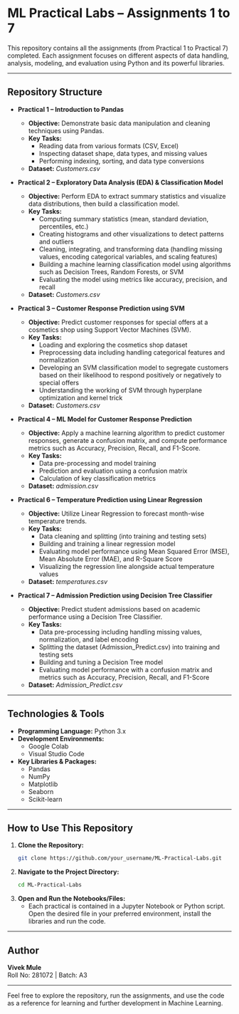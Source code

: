 # ML Practical Labs – Assignments 1 to 7

This repository contains all the assignments (from Practical 1 to Practical 7) completed. Each assignment focuses on different aspects of data handling, analysis, modeling, and evaluation using Python and its powerful libraries.

---

## Repository Structure

- **Practical 1 – Introduction to Pandas**  
  - **Objective:** Demonstrate basic data manipulation and cleaning techniques using Pandas.  
  - **Key Tasks:**  
    - Reading data from various formats (CSV, Excel)  
    - Inspecting dataset shape, data types, and missing values  
    - Performing indexing, sorting, and data type conversions  
  - **Dataset:** *Customers.csv*  

- **Practical 2 – Exploratory Data Analysis (EDA) & Classification Model**  
  - **Objective:** Perform EDA to extract summary statistics and visualize data distributions, then build a classification model.  
  - **Key Tasks:**  
    - Computing summary statistics (mean, standard deviation, percentiles, etc.)  
    - Creating histograms and other visualizations to detect patterns and outliers  
    - Cleaning, integrating, and transforming data (handling missing values, encoding categorical variables, and scaling features)  
    - Building a machine learning classification model using algorithms such as Decision Trees, Random Forests, or SVM  
    - Evaluating the model using metrics like accuracy, precision, and recall
  - **Dataset:** *Customers.csv*  

- **Practical 3 – Customer Response Prediction using SVM**  
  - **Objective:** Predict customer responses for special offers at a cosmetics shop using Support Vector Machines (SVM).  
  - **Key Tasks:**  
    - Loading and exploring the cosmetics shop dataset  
    - Preprocessing data including handling categorical features and normalization  
    - Developing an SVM classification model to segregate customers based on their likelihood to respond positively or negatively to special offers  
    - Understanding the working of SVM through hyperplane optimization and kernel trick
  - **Dataset:** *Customers.csv*  

- **Practical 4 – ML Model for Customer Response Prediction**  
  - **Objective:** Apply a machine learning algorithm to predict customer responses, generate a confusion matrix, and compute performance metrics such as Accuracy, Precision, Recall, and F1-Score.  
  - **Key Tasks:**  
    - Data pre-processing and model training  
    - Prediction and evaluation using a confusion matrix  
    - Calculation of key classification metrics  
  - **Dataset:** *admission.csv*  

- **Practical 6 – Temperature Prediction using Linear Regression**  
  - **Objective:** Utilize Linear Regression to forecast month-wise temperature trends.  
  - **Key Tasks:**  
    - Data cleaning and splitting (into training and testing sets)  
    - Building and training a linear regression model  
    - Evaluating model performance using Mean Squared Error (MSE), Mean Absolute Error (MAE), and R-Square Score  
    - Visualizing the regression line alongside actual temperature values
  - **Dataset:** *temperatures.csv*  

- **Practical 7 – Admission Prediction using Decision Tree Classifier**  
  - **Objective:** Predict student admissions based on academic performance using a Decision Tree Classifier.  
  - **Key Tasks:**  
    - Data pre-processing including handling missing values, normalization, and label encoding  
    - Splitting the dataset (Admission_Predict.csv) into training and testing sets  
    - Building and tuning a Decision Tree model  
    - Evaluating model performance with a confusion matrix and metrics such as Accuracy, Precision, Recall, and F1-Score
  - **Dataset:** *Admission_Predict.csv*  

---

## Technologies & Tools

- **Programming Language:** Python 3.x
- **Development Environments:**  
  - Google Colab  
  - Visual Studio Code
- **Key Libraries & Packages:**  
  - Pandas  
  - NumPy  
  - Matplotlib  
  - Seaborn  
  - Scikit-learn

---

## How to Use This Repository

1. **Clone the Repository:**
   ```bash
   git clone https://github.com/your_username/ML-Practical-Labs.git
   ```
2. **Navigate to the Project Directory:**
   ```bash
   cd ML-Practical-Labs
   ```
3. **Open and Run the Notebooks/Files:**
   - Each practical is contained in a Jupyter Notebook or Python script. Open the desired file in your preferred environment, install the libraries and run the code.

---

## Author

**Vivek Mule**  
Roll No: 281072 | Batch: A3


---

Feel free to explore the repository, run the assignments, and use the code as a reference for learning and further development in Machine Learning.
